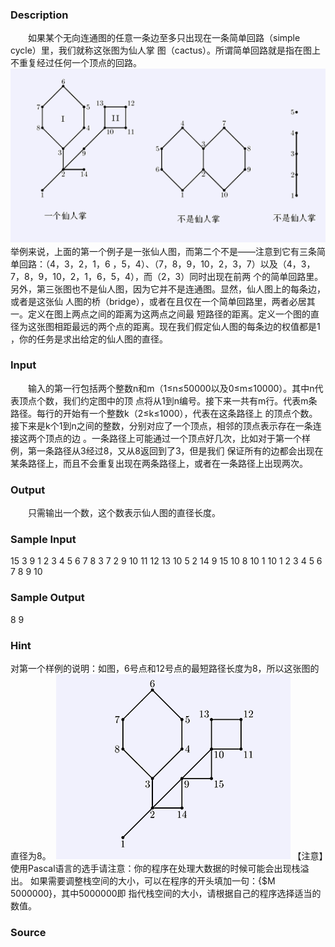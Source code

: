 
### Description
　　如果某个无向连通图的任意一条边至多只出现在一条简单回路（simple cycle）里，我们就称这张图为仙人掌
图（cactus）。所谓简单回路就是指在图上不重复经过任何一个顶点的回路。
 ![](/JudgeOnline/images/1023/1.jpg)
　　举例来说，上面的第一个例子是一张仙人图，而第二个不是——注意到它有三条简单回路：（4，3，2，1，6
，5，4）、（7，8，9，10，2，3，7）以及（4，3，7，8，9，10，2，1，6，5，4），而（2，3）同时出现在前两
个的简单回路里。另外，第三张图也不是仙人图，因为它并不是连通图。显然，仙人图上的每条边，或者是这张仙
人图的桥（bridge），或者在且仅在一个简单回路里，两者必居其一。定义在图上两点之间的距离为这两点之间最
短路径的距离。定义一个图的直径为这张图相距最远的两个点的距离。现在我们假定仙人图的每条边的权值都是1
，你的任务是求出给定的仙人图的直径。

### Input
　　输入的第一行包括两个整数n和m（1≤n≤50000以及0≤m≤10000）。其中n代表顶点个数，我们约定图中的顶
点将从1到n编号。接下来一共有m行。代表m条路径。每行的开始有一个整数k（2≤k≤1000），代表在这条路径上
的顶点个数。接下来是k个1到n之间的整数，分别对应了一个顶点，相邻的顶点表示存在一条连接这两个顶点的边
。一条路径上可能通过一个顶点好几次，比如对于第一个样例，第一条路径从3经过8，又从8返回到了3，但是我们
保证所有的边都会出现在某条路径上，而且不会重复出现在两条路径上，或者在一条路径上出现两次。
### Output
　　只需输出一个数，这个数表示仙人图的直径长度。
### Sample Input
15 3
9 1 2 3 4 5 6 7 8 3
7 2 9 10 11 12 13 10
5 2 14 9 15 10	8
10 1
10 1 2 3 4 5 6 7 8 9 10
### Sample Output
8
9 
### Hint
对第一个样例的说明：如图，6号点和12号点的最短路径长度为8，所以这张图的直径为8。
 ![](/JudgeOnline/images/1023/2.jpg)
【注意】使用Pascal语言的选手请注意：你的程序在处理大数据的时候可能会出现栈溢出。
如果需要调整栈空间的大小，可以在程序的开头填加一句：{$M 5000000}，其中5000000即
指代栈空间的大小，请根据自己的程序选择适当的数值。
### Source
